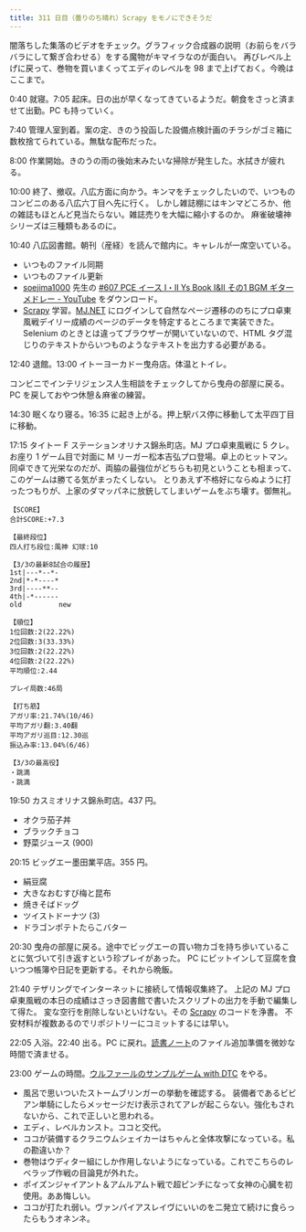 ```yaml
---
title: 311 日目（曇りのち晴れ）Scrapy をモノにできそうだ
---
```


闇落ちした集落のビデオをチェック。グラフィック合成器の説明（お前らをバラバラにして繋ぎ合わせる）をする魔物がキマイラなのが面白い。
再びレベル上げに戻って、巻物を買いまくってエディのレベルを 98 まで上げておく。今晩はここまで。

0:40 就寝。7:05 起床。日の出が早くなってきているようだ。朝食をさっと済ませて出勤。PC も持っていく。

7:40 管理人室到着。案の定、きのう投函した設備点検計画のチラシがゴミ箱に数枚捨てられている。無駄な配布だった。

8:00 作業開始。きのうの雨の後始末みたいな掃除が発生した。水拭きが疲れる。

10:00 終了、撤収。八広方面に向かう。キンマをチェックしたいので、いつものコンビニのある八広六丁目へ先に行く。
しかし雑誌棚にはキンマどころか、他の雑誌もほとんど見当たらない。雑誌売りを大幅に縮小するのか。
麻雀破壊神シリーズは三種類もあるのに。

10:40 八広図書館。朝刊（産経）を読んで館内に。キャレルが一席空いている。

* いつものファイル同期
* いつものファイル更新
* [soejima1000] 先生の [&#x23;607 PCE イース I・II Ys Book I&amp;II その1 BGM ギターメドレー - YouTube](https://www.youtube.com/watch?v=0CB755JMZBw)
  をダウンロード。
* [Scrapy] 学習。[MJ.NET] にログインして自然なページ遷移ののちにプロ卓東風戦デイリー成績のページのデータを特定するところまで実装できた。
  Selenium のときとは違ってブラウザーが開いていないので、HTML タグ混じりのテキストからいつものようなテキストを出力する必要がある。

12:40 退館。13:00 イトーヨーカドー曳舟店。体温とトイレ。

コンビニでインテリジェンス人生相談をチェックしてから曳舟の部屋に戻る。
PC を戻しておやつ休憩＆麻雀の練習。

14:30 眠くなり寝る。16:35 に起き上がる。押上駅バス停に移動して太平四丁目に移動。

17:15 タイトー F ステーションオリナス錦糸町店。MJ プロ卓東風戦に 5 クレ。
お座り 1 ゲーム目で対面に M リーガー松本吉弘プロ登場。卓上のヒットマン。
同卓できて光栄なのだが、両脇の最強位がどちらも初見ということも相まって、このゲームは勝てる気がまったくしない。
とりあえず不格好にならぬように打ったつもりが、上家のダマッパネに放銃してしまいゲームをぶち壊す。御無礼。

```text
【SCORE】
合計SCORE:+7.3

【最終段位】
四人打ち段位:風神 幻球:10

【3/3の最新8試合の履歴】
1st|---*--*-
2nd|*-*----*
3rd|----**--
4th|-*------
old         new

【順位】
1位回数:2(22.22%)
2位回数:3(33.33%)
3位回数:2(22.22%)
4位回数:2(22.22%)
平均順位:2.44

プレイ局数:46局

【打ち筋】
アガリ率:21.74%(10/46)
平均アガリ翻:3.40翻
平均アガリ巡目:12.30巡
振込み率:13.04%(6/46)

【3/3の最高役】
・跳満
・跳満
```

19:50 カスミオリナス錦糸町店。437 円。

* オクラ茄子丼
* ブラックチョコ
* 野菜ジュース (900)

20:15 ビッグエー墨田業平店。355 円。

* 絹豆腐
* 大きなおむすび梅と昆布
* 焼きそばドッグ
* ツイストドーナツ (3)
* ドラゴンポテトたらこバター

20:30 曳舟の部屋に戻る。途中でビッグエーの買い物カゴを持ち歩いていることに気づいて引き返すという珍プレイがあった。
PC にピットインして豆腐を食いつつ帳簿や日記を更新する。それから晩飯。

21:40 テザリングでインターネットに接続して情報収集終了。
上記の MJ プロ卓東風戦の本日の成績はさっき図書館で書いたスクリプトの出力を手動で編集して得た。
変な空行を削除しないといけない。その [Scrapy] のコードを浄書。
不安材料が複数あるのでリポジトリーにコミットするには早い。

22:05 入浴。22:40 出る。PC に戻れ。[読書ノート][note]のファイル追加準備を微妙な時間で済ませる。

23:00 ゲームの時間。[ウルファールのサンプルゲーム with DTC][bshf21b] をやる。

* 風呂で思いついたストームブリンガーの挙動を確認する。
  装備者であるビビアン単騎にしたらメッセージだけ表示されてアレが起こらない。強化もされないから、これで正しいと思われる。
* エディ、レベルカンスト。ココと交代。
* ココが装備するクラニウムシェイカーはちゃんと全体攻撃になっている。私の勘違いか？
* 巻物はウディター組にしか作用しないようになっている。これでこちらのレベラップ作戦の目論見が外れた。
* ポイズンジャイアント＆アムルアムト戦で超ピンチになって女神の心臓を初使用。ああ悔しい。
* ココが打たれ弱い。ヴァンパイアスレイヴにいいのを二発立て続けに食らったらもうオネンネ。

[bshf21b]: https://wodifes.net/game/show/446
[mj.net]: https://www.sega-mj.net/mjac_p/mjlogin/login.jsp
[soejima1000]: https://www.youtube.com/user/soejima1000/videos
[scrapy]: https://scrapy.org/
[note]: https://showa-yojyo.github.io/notebook/
